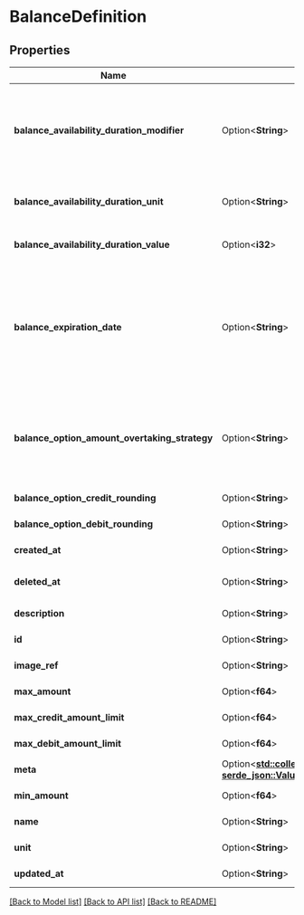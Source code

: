 # BalanceDefinition

## Properties

Name | Type | Description | Notes
------------ | ------------- | ------------- | -------------
**balance_availability_duration_modifier** | Option<**String**> | startOfPeriod depicts the balancy expiry on start of day/week/month/year. endOfPeriod depicts the balancy expiry on end of day/week/month/year | [optional]
**balance_availability_duration_unit** | Option<**String**> | Unit of time for the balance's availability (e.g., day/week/month/year). | [optional]
**balance_availability_duration_value** | Option<**i32**> | Number of days/weeks/month/year for balance expiry | [optional]
**balance_expiration_date** | Option<**String**> | Date when the balance expires and can no longer be used, in dd/mm format. The balance will be expired when this date appears next in the calendar and only one of balanceExpirationDate or balance availability fields can be used. | [optional]
**balance_option_amount_overtaking_strategy** | Option<**String**> | Partial enables partial credit of balance if maximum balance limit is reaching. Strict enables rejection of transaction if it will breach the max credit amount limit. | [optional]
**balance_option_credit_rounding** | Option<**String**> | Rounding strategy for credit transactions. | [optional]
**balance_option_debit_rounding** | Option<**String**> | Rounding strategy for debit transactions. | [optional]
**created_at** | Option<**String**> | Timestamp of balance definition creation. | [optional]
**deleted_at** | Option<**String**> | Timestamp of balance definition deletion (nullable). | [optional]
**description** | Option<**String**> | Short description of the balance definition. | [optional]
**id** | Option<**String**> | Unique identifier for the balance definition. | [optional]
**image_ref** | Option<**String**> | Optional image reference URL. | [optional]
**max_amount** | Option<**f64**> | Maximum allowable balance. | [optional]
**max_credit_amount_limit** | Option<**f64**> | Max credit allowed per operation. | [optional]
**max_debit_amount_limit** | Option<**f64**> | Max debit allowed per operation. | [optional]
**meta** | Option<[**std::collections::HashMap<String, serde_json::Value>**](serde_json::Value.md)> | Additional metadata for the balance definition. | [optional]
**min_amount** | Option<**f64**> | Minimum allowable balance. | [optional]
**name** | Option<**String**> | Name of the balance definition. | [optional]
**unit** | Option<**String**> | Unit of balance (e.g., points, currency). | [optional]
**updated_at** | Option<**String**> | Timestamp of the last update. | [optional]

[[Back to Model list]](../README.md#documentation-for-models) [[Back to API list]](../README.md#documentation-for-api-endpoints) [[Back to README]](../README.md)


